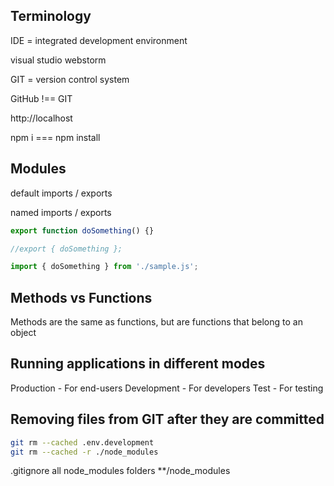 ## Terminology

IDE = integrated development environment

visual studio
webstorm

GIT = version control system

GitHub !== GIT

http://localhost

npm i === npm install

## Modules

default imports / exports

named imports / exports

```js
export function doSomething() {}

//export { doSomething };

import { doSomething } from './sample.js';
```

## Methods vs Functions

Methods are the same as functions, but are functions that belong to an object

## Running applications in different modes

Production - For end-users
Development - For developers
Test - For testing

## Removing files from GIT after they are committed

```bash
git rm --cached .env.development
git rm --cached -r ./node_modules
```

.gitignore all node_modules folders
**/node_modules
